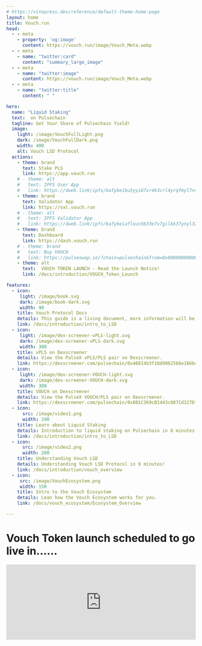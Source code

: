 ```yaml
---
# https://vitepress.dev/reference/default-theme-home-page
layout: home
title: Vouch.run
head:
  - - meta
    - property: 'og:image'
      content: https://vouch.run/image/Vouch_Meta.webp
  - - meta
    - name: "twitter:card"
      content: "summary_large_image"
  - - meta
    - name: "twitter:image"
      content: https://vouch.run/image/Vouch_Meta.webp   
  - - meta
    - name: "twitter:title"
      content: " "       

hero:
  name: "Liquid Staking" 
  text:  on Pulsechain
  tagline: Get Your Share of Pulsechain Yield!
  image:
    light: /image/VouchFullLight.png
    dark: /image/VouchFullDark.png
    width: 400
    alt: Vouch LSD Protocol
  actions:
    - theme: brand
      text: Stake PLS
      link: https://app.vouch.run
    # - theme: alt
    #   text: IPFS User App
    #   link: https://dweb.link/ipfs/bafybeibu5yyi67xr4k3crl4yrqfmyl7n4jdst444lsec5rmwj7doiybfuy
    - theme: brand
      text: Validator App
      link: https://val.vouch.run
    # - theme: alt
    #   text: IPFS Validator App
    #   link: https://dweb.link/ipfs/bafybeiafloun5633e7v7gilkk37ynyl32ydqm5zpgdlmscdcusfbctzdk4
    - theme: brand
      text: Dashboard
      link: https://dash.vouch.run
    # - theme: brand
    #   text: Buy VOUCH
    #   link: https://pulseswap.io/?chain=pulsechain&from=0x0000000000000000000000000000000000000000&to=0xD34f5ADC24d8Cc55C1e832Bdf65fFfDF80D1314f
    - theme: alt
      text:  VOUCH TOKEN LAUNCH - Read the Launch Notice!
      link: /docs/introduction/VOUCH_Token_Launch

features:
  - icon:
     light: /image/book.svg
     dark: /image/book-dark.svg
     width: 90
    title: Vouch Protocol Docs
    details: This guide is a living document, more information will be added regularly.
    link: /docs/introduction/intro_to_LSD
  - icon:
     light: /image/dex-screener-vPLS-light.svg
     dark: /image/dex-screener-vPLS-dark.svg
     width: 300
    title: vPLS on Dexscreener
    details: View the PulseX vPLS/PLS pair on Dexscreener.
    link: https://dexscreener.com/pulsechain/0x46814b3f18d90625b6e166bc2917bb64a635d797
  - icon:
     light: /image/dex-screener-VOUCH-light.svg
     dark: /image/dex-screener-VOUCH-dark.svg
     width: 300
    title: VOUCH on Dexscreener
    details: View the PulseX VOUCH/PLS pair on Dexscreener.
    link: https://dexscreener.com/pulsechain/0x801C369cB1443c087Cd327DfB53AECf378F6ff85
  - icon:
      src: /image/video1.png
      width: 190
    title: Learn about Liquid Staking
    details: Introduction to liquid staking on Pulsechain in 6 minutes!
    link: /docs/introduction/intro_to_LSD
  - icon:
      src: /image/video2.png
      width: 200
    title: Understanding Vouch LSD
    details: Understanding Vouch LSD Protocol in 9 minutes! 
    link: /docs/introduction/vouch_overview
  - icon:
     src: /image/VouchEcosystem.png
     width: 150
    title: Intro to the Vouch Ecosystem
    details: Lean how the Vouch Ecosystem works for you.
    link: /docs/vouch_ecosystem/Ecosystem_Overview  

---
```




<div class="iframe-container">
    <h1 class="centered-title">Vouch Token launch scheduled to go live in......</h1>
    <iframe sandbox="allow-top-navigation allow-scripts" style="border: none; min-height: 200px; width: 100%; max-height: 100%; max-width: 100%; display: block;" src="https://timer.plus/timer/ueIeCSh1RFz1K8hId6gs"></iframe>
  </div>